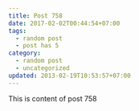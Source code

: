 ```yaml
---
title: Post 758
date: 2017-02-02T00:44:54+07:00
tags:
  - random post
  - post has 5
category:
  - random post
  - uncategorized
updated: 2013-02-19T10:53:57+07:00
---
```

This is content of post 758